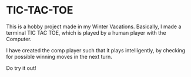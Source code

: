 # TIC-TAC-TOE
This is a hobby project made in my Winter Vacations.
Basically, I made a terminal TIC TAC TOE, which is played by a human player with the Computer.

I have created the comp player such that it plays intelligently, by checking for possible winning moves in the next turn.

Do try it out!
